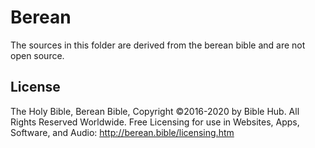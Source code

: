 # Berean
The sources in this folder are derived from the berean bible and are not open source.

## License
The Holy Bible, Berean Bible, Copyright ©2016-2020 by Bible Hub. All Rights Reserved Worldwide.	
Free Licensing for use in Websites, Apps, Software, and Audio:  http://berean.bible/licensing.htm
